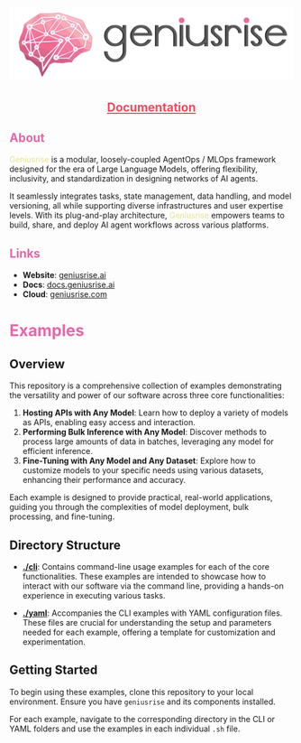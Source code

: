 <h1 align="center">
  <img src="./assets/logo_with_text.png" alt="Grace Hopper" width="900"/>
</h1>
<h2 align="center">
  <a style="color:#f34960" href="https://docs.geniusrise.ai">Documentation</a>
</h2>

## <span style="color:#e667aa">About</span>

<span style="color:#e4e48c">Geniusrise</span> is a modular, loosely-coupled
AgentOps / MLOps framework designed for the era of Large Language Models,
offering flexibility, inclusivity, and standardization in designing networks of
AI agents.

It seamlessly integrates tasks, state management, data handling, and model
versioning, all while supporting diverse infrastructures and user expertise
levels. With its plug-and-play architecture,
<span style="color:#e4e48c">Geniusrise</span> empowers teams to build, share,
and deploy AI agent workflows across various platforms.

## <span style="color:#e667aa">Links</span>

- **Website**: [geniusrise.ai](https://geniusrise.ai)
- **Docs**: [docs.geniusrise.ai](https://docs.geniusrise.ai)
- **Cloud**: [geniusrise.com](https://geniusrise.com)

# <span style="color:#e667aa">Examples</span>

## Overview

This repository is a comprehensive collection of examples demonstrating the versatility and power of our software across three core functionalities:

1. **Hosting APIs with Any Model**: Learn how to deploy a variety of models as APIs, enabling easy access and interaction.
2. **Performing Bulk Inference with Any Model**: Discover methods to process large amounts of data in batches, leveraging any model for efficient inference.
3. **Fine-Tuning with Any Model and Any Dataset**: Explore how to customize models to your specific needs using various datasets, enhancing their performance and accuracy.

Each example is designed to provide practical, real-world applications, guiding you through the complexities of model deployment, bulk processing, and fine-tuning.

## Directory Structure

- **[./cli](./cli)**: Contains command-line usage examples for each of the core functionalities. These examples are intended to showcase how to interact with our software via the command line, providing a hands-on experience in executing various tasks.

- **[./yaml](./yaml)**: Accompanies the CLI examples with YAML configuration files. These files are crucial for understanding the setup and parameters needed for each example, offering a template for customization and experimentation.

## Getting Started

To begin using these examples, clone this repository to your local environment. Ensure you have `geniusrise` and its components installed.

For each example, navigate to the corresponding directory in the CLI or YAML folders and use the examples in each individual `.sh` file.
